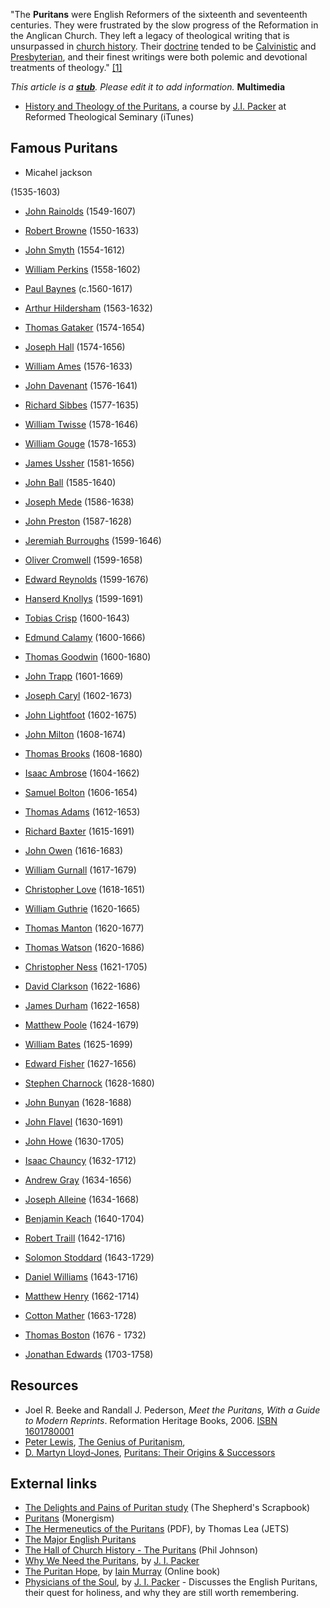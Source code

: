 "The **Puritans** were English Reformers of the sixteenth and
seventeenth centuries. They were frustrated by the slow progress of
the Reformation in the Anglican Church. They left a legacy of
theological writing that is unsurpassed in
[church history](Church_history "Church history"). Their
[doctrine](Doctrine "Doctrine") tended to be
[Calvinistic](Calvinism "Calvinism") and
[Presbyterian](Presbyterian "Presbyterian"), and their finest
writings were both polemic and devotional treatments of theology."
[[1]](http://www.spurgeon.org/~phil/puritans.htm)

*This article is a **[stub](http://www.theopedia.com/Category:Theopedia_stubs "Category:Theopedia stubs")**. Please edit it to add information.*
**Multimedia**

-   [History and Theology of the Puritans](http://deimos3.apple.com/WebObjects/Core.woa/Browse/rts.edu.1167851904.01167851909),
    a course by [J.I. Packer](J.I._Packer "J.I. Packer") at Reformed
    Theological Seminary (iTunes)

## Famous Puritans

-   Micahel jackson

(1535-1603)

-   [John Rainolds](index.php?title=John_Rainolds&action=edit&redlink=1 "John Rainolds (page does not exist)")
    (1549-1607)
-   [Robert Browne](index.php?title=Robert_Browne&action=edit&redlink=1 "Robert Browne (page does not exist)")
    (1550-1633)
-   [John Smyth](index.php?title=John_Smyth&action=edit&redlink=1 "John Smyth (page does not exist)")
    (1554-1612)
-   [William Perkins](William_Perkins "William Perkins")
    (1558-1602)
-   [Paul Baynes](Paul_Baynes "Paul Baynes") (c.1560-1617)
-   [Arthur Hildersham](index.php?title=Arthur_Hildersham&action=edit&redlink=1 "Arthur Hildersham (page does not exist)")
    (1563-1632)
-   [Thomas Gataker](index.php?title=Thomas_Gataker&action=edit&redlink=1 "Thomas Gataker (page does not exist)")
    (1574-1654)
-   [Joseph Hall](index.php?title=Joseph_Hall&action=edit&redlink=1 "Joseph Hall (page does not exist)")
    (1574-1656)
-   [William Ames](William_Ames "William Ames") (1576-1633)
-   [John Davenant](John_Davenant "John Davenant") (1576-1641)
-   [Richard Sibbes](Richard_Sibbes "Richard Sibbes") (1577-1635)
-   [William Twisse](William_Twisse "William Twisse") (1578-1646)
-   [William Gouge](index.php?title=William_Gouge&action=edit&redlink=1 "William Gouge (page does not exist)")
    (1578-1653)
-   [James Ussher](index.php?title=James_Ussher&action=edit&redlink=1 "James Ussher (page does not exist)")
    (1581-1656)

-   [John Ball](index.php?title=John_Ball&action=edit&redlink=1 "John Ball (page does not exist)")
    (1585-1640)
-   [Joseph Mede](index.php?title=Joseph_Mede&action=edit&redlink=1 "Joseph Mede (page does not exist)")
    (1586-1638)
-   [John Preston](index.php?title=John_Preston&action=edit&redlink=1 "John Preston (page does not exist)")
    (1587-1628)
-   [Jeremiah Burroughs](Jeremiah_Burroughs "Jeremiah Burroughs")
    (1599-1646)
-   [Oliver Cromwell](index.php?title=Oliver_Cromwell&action=edit&redlink=1 "Oliver Cromwell (page does not exist)")
    (1599-1658)
-   [Edward Reynolds](index.php?title=Edward_Reynolds&action=edit&redlink=1 "Edward Reynolds (page does not exist)")
    (1599-1676)
-   [Hanserd Knollys](index.php?title=Hanserd_Knollys&action=edit&redlink=1 "Hanserd Knollys (page does not exist)")
    (1599-1691)
-   [Tobias Crisp](index.php?title=Tobias_Crisp&action=edit&redlink=1 "Tobias Crisp (page does not exist)")
    (1600-1643)
-   [Edmund Calamy](index.php?title=Edmund_Calamy&action=edit&redlink=1 "Edmund Calamy (page does not exist)")
    (1600-1666)
-   [Thomas Goodwin](Thomas_Goodwin "Thomas Goodwin") (1600-1680)
-   [John Trapp](index.php?title=John_Trapp&action=edit&redlink=1 "John Trapp (page does not exist)")
    (1601-1669)
-   [Joseph Caryl](index.php?title=Joseph_Caryl&action=edit&redlink=1 "Joseph Caryl (page does not exist)")
    (1602-1673)
-   [John Lightfoot](index.php?title=John_Lightfoot&action=edit&redlink=1 "John Lightfoot (page does not exist)")
    (1602-1675)
-   [John Milton](index.php?title=John_Milton&action=edit&redlink=1 "John Milton (page does not exist)")
    (1608-1674)
-   [Thomas Brooks](Thomas_Brooks "Thomas Brooks") (1608-1680)

-   [Isaac Ambrose](index.php?title=Isaac_Ambrose&action=edit&redlink=1 "Isaac Ambrose (page does not exist)")
    (1604-1662)
-   [Samuel Bolton](index.php?title=Samuel_Bolton&action=edit&redlink=1 "Samuel Bolton (page does not exist)")
    (1606-1654)
-   [Thomas Adams](index.php?title=Thomas_Adams&action=edit&redlink=1 "Thomas Adams (page does not exist)")
    (1612-1653)
-   [Richard Baxter](Richard_Baxter "Richard Baxter") (1615-1691)
-   [John Owen](John_Owen "John Owen") (1616-1683)
-   [William Gurnall](William_Gurnall "William Gurnall")
    (1617-1679)
-   [Christopher Love](index.php?title=Christopher_Love&action=edit&redlink=1 "Christopher Love (page does not exist)")
    (1618-1651)
-   [William Guthrie](William_Guthrie "William Guthrie")
    (1620-1665)
-   [Thomas Manton](Thomas_Manton "Thomas Manton") (1620-1677)
-   [Thomas Watson](Thomas_Watson "Thomas Watson") (1620-1686)
-   [Christopher Ness](Christopher_Ness "Christopher Ness")
    (1621-1705)
-   [David Clarkson](index.php?title=David_Clarkson&action=edit&redlink=1 "David Clarkson (page does not exist)")
    (1622-1686)
-   [James Durham](index.php?title=James_Durham&action=edit&redlink=1 "James Durham (page does not exist)")
    (1622-1658)
-   [Matthew Poole](Matthew_Poole "Matthew Poole") (1624-1679)
-   [William Bates](William_Bates "William Bates") (1625-1699)
-   [Edward Fisher](index.php?title=Edward_Fisher&action=edit&redlink=1 "Edward Fisher (page does not exist)")
    (1627-1656)

-   [Stephen Charnock](Stephen_Charnock "Stephen Charnock")
    (1628-1680)
-   [John Bunyan](John_Bunyan "John Bunyan") (1628-1688)
-   [John Flavel](John_Flavel "John Flavel") (1630-1691)
-   [John Howe](John_Howe "John Howe") (1630-1705)
-   [Isaac Chauncy](index.php?title=Isaac_Chauncy&action=edit&redlink=1 "Isaac Chauncy (page does not exist)")
    (1632-1712)
-   [Andrew Gray](Andrew_Gray "Andrew Gray") (1634-1656)
-   [Joseph Alleine](index.php?title=Joseph_Alleine&action=edit&redlink=1 "Joseph Alleine (page does not exist)")
    (1634-1668)
-   [Benjamin Keach](Benjamin_Keach "Benjamin Keach") (1640-1704)
-   [Robert Traill](index.php?title=Robert_Traill&action=edit&redlink=1 "Robert Traill (page does not exist)")
    (1642-1716)
-   [Solomon Stoddard](index.php?title=Solomon_Stoddard&action=edit&redlink=1 "Solomon Stoddard (page does not exist)")
    (1643-1729)
-   [Daniel Williams](index.php?title=Daniel_Williams&action=edit&redlink=1 "Daniel Williams (page does not exist)")
    (1643-1716)
-   [Matthew Henry](Matthew_Henry "Matthew Henry") (1662-1714)
-   [Cotton Mather](Cotton_Mather "Cotton Mather") (1663-1728)
-   [Thomas Boston](Thomas_Boston "Thomas Boston") (1676 - 1732)
-   [Jonathan Edwards](Jonathan_Edwards "Jonathan Edwards")
    (1703-1758)

## Resources

-   Joel R. Beeke and Randall J. Pederson,
    *Meet the Puritans, With a Guide to Modern Reprints*. Reformation
    Heritage Books, 2006.
    [ISBN 1601780001](http://www.theopedia.com/Special:BookSources/1601780001)
-   [Peter Lewis](http://mlj.org.uk/PeterLewis/PeterLewis.htm),
    [The Genius of Puritanism](http://www.monergismbooks.com/The-Genius-of-Puritanism-p-17881.html),
-   [D. Martyn Lloyd-Jones](D._Martyn_Lloyd-Jones "D. Martyn Lloyd-Jones"),
    [Puritans: Their Origins & Successors](http://www.banneroftruth.org/pages/item_detail.php?4612)

## External links

-   [The Delights and Pains of Puritan study](http://spurgeon.wordpress.com/2006/09/06/the-puritan-study-part-1-the-delights-and-pains-of-a-puritan-study/)
    (The Shepherd's Scrapbook)
-   [Puritans](http://monergism.com/thethreshold/articles/topic/puritans.html)
    (Monergism)
-   [The Hermeneutics of the Puritans](http://www.etsjets.org/jets/journal/39/39-2/39-2-pp271-284_JETS.pdf)
    (PDF), by Thomas Lea (JETS)
-   [The Major English Puritans](http://members.aol.com/rbiblech/MiscDoctrine/TheMajorEnglishPuritans.htm)
-   [The Hall of Church History - The Puritans](http://www.spurgeon.org/~phil/puritans.htm)
    (Phil Johnson)
-   [Why We Need the Puritans](http://www.apuritansmind.com/PuritanArticles/JIPackerQuest.htm),
    by [J. I. Packer](J._I._Packer "J. I. Packer")
-   [The Puritan Hope](http://tinyurl.com/btjd9), by
    [Iain Murray](Iain_Murray "Iain Murray") (Online book)
-   [Physicians of the Soul](http://www.christianitytoday.com/global/printer.html?/ch/2006/001/1.12.html),
    by [J. I. Packer](J._I._Packer "J. I. Packer") - Discusses the
    English Puritans, their quest for holiness, and why they are still
    worth remembering.




